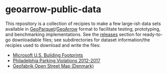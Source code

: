 
# geoarrow-public-data

This repository is a collection of recipies to make a few large-ish data sets available in [GeoParquet](https://github.com/opengeospatial/geoparquet)/[GeoArrow](https://github.com/geopandas/geo-arrow-spec) format to facilitate testing, prototyping, and benchmarking implementations. See the [releases](https://github.com/paleolimbot/geoarrow-public-data/releases) section for ready-to-go downloadable files; see subdirectories for dataset information/the recipies used to download and write the files:

- [Microsoft U.S. Buliding Footprints](microsoft-building-footprints)
- [Philadelphia Parking Violations 2012-2017](phl-parking)
- [Geofabrik Open Street Map (Denmark)](geofabrik-osm-denmark)
